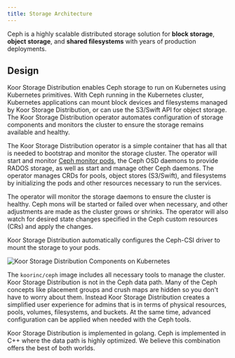 ```yaml
---
title: Storage Architecture
---
```


Ceph is a highly scalable distributed storage solution for **block storage**, **object storage**, and **shared filesystems** with years of production deployments.

## Design

Koor Storage Distribution enables Ceph storage to run on Kubernetes using Kubernetes primitives.
With Ceph running in the Kubernetes cluster, Kubernetes applications can
mount block devices and filesystems managed by Koor Storage Distribution, or can use the S3/Swift API for object storage. The Koor Storage Distribution operator
automates configuration of storage components and monitors the cluster to ensure the storage remains available
and healthy.

The Koor Storage Distribution operator is a simple container that has all that is needed to bootstrap
and monitor the storage cluster. The operator will start and monitor [Ceph monitor pods](../Storage-Configuration/Advanced/ceph-mon-health.md), the Ceph OSD daemons to provide RADOS storage, as well as start and manage other Ceph daemons. The operator manages CRDs for pools, object stores (S3/Swift), and filesystems by initializing the pods and other resources necessary to run the services.

The operator will monitor the storage daemons to ensure the cluster is healthy. Ceph mons will be started or failed over when necessary, and
other adjustments are made as the cluster grows or shrinks.  The operator will also watch for desired state changes
specified in the Ceph custom resources (CRs) and apply the changes.

Koor Storage Distribution automatically configures the Ceph-CSI driver to mount the storage to your pods.

![Koor Storage Distribution Components on Kubernetes](ceph-storage/kubernetes.png)

The `koorinc/ceph` image includes all necessary tools to manage the cluster. Koor Storage Distribution is not in the Ceph data path.
Many of the Ceph concepts like placement groups and crush maps
are hidden so you don't have to worry about them. Instead Koor Storage Distribution creates a simplified user experience for admins that is in terms
of physical resources, pools, volumes, filesystems, and buckets. At the same time, advanced configuration can be applied when needed with the Ceph tools.

Koor Storage Distribution is implemented in golang. Ceph is implemented in C++ where the data path is highly optimized. We believe
this combination offers the best of both worlds.

